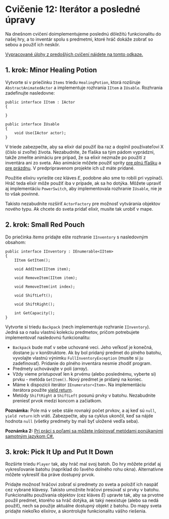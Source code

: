 # Cvičenie 12: Iterátor a posledné úpravy

Na dnešnom cvičení doimplementujeme poslednú dôležitú funkcionalitu do našej hry, a to inventár spolu s predmetmi, ktoré hráč dokáže zobrať so sebou a použiť ich neskôr.

[Vypracované úlohy z predošlých cvičení nájdete na tomto odkaze.](lab12/Project1_after11.zip)

## 1. krok: Minor Healing Potion
Vytvorte si v priečinku `Items` triedu `HealingPotion`, ktorá rozširuje `AbstractAnimatedActor` a implementuje rozhrania `IItem` a `IUsable`. Rozhrania zadefinujte nasledovne:

```
public interface IItem : IActor
{

}

public interface IUsable
{
    void Use(IActor actor);
}
```

V triede zabezpečte, aby sa elixír dal použiť iba raz a doplnil používateľovi X (číslo si zvoľte) života. Nezabudnite, že fľaška sa tým pádom vyprádzni, takže zmeňte animáciu pre prípad, že sa elixír nezmaže po použití z inventára ani zo sveta. Ako animácie môžete použiť sprity [pre plnú fľašku](lab12/healingpotion.png) a [pre prázdnu](lab12/healingpotion_empty.png). V predpripravenom projekte ich už máte pridané.

Použitie elixíru vyriešte cez kláves *E*, podobne ako sme to robili pri vypínači. Hráč teda elixír môže použiť iba v prípade, ak sa ho dotýka. Môžete upraviť aj implementáciu `PowerSwitch`, aby implementovala rozhranie `IUsable`, nie je to však povinné.

Takisto nezabudnite rozšíriť `ActorFactory` pre možnosť vytvárania objektov nového typu. Ak chcete do sveta pridať elixír, musíte tak urobiť v mape.

## 2. krok: Small Red Pouch
Do priečinka *Items* pridajte ešte rozhranie `IInventory` s nasledovným obsahom:

```
public interface IInventory : IEnumerable<IItem>
{
    IItem GetItem();

    void AddItem(IItem item);

    void RemoveItem(IItem item);

    void RemoveItem(int index);

    void ShiftLeft();

    void ShiftRight();

    int GetCapacity();
}
```

Vytvorte si triedu `Backpack` (nech implementuje rozhranie `IInventory`). Jedná sa o našu vlastnú kolekciu predmetov, pričom potrebujete implementovať nasledovnú funkcionalitu:

* `Backpack` bude mať v sebe uchované veci. Jeho veľkosť je konečná, dostane ju v konštruktore. Ak by bol pridaný predmet do plného batohu, vyvolajte vlastnú výnimku `FullInventoryException` (musíte si ju zadefinovať). Pridanie do plného inventára nesmie zhodiť program.
* Predmety uchovávajte v poli (*array*).
* Vždy vieme pristupovať len k prvému (alebo poslednému, vyberte si) prvku - metóda `GetItem()`. Nový predmet je pridaný na koniec.
* Máme k dispozícii iterátor `IEnumerator<Item>`. Na implementáciu iterátora použite [yield return](https://learn.microsoft.com/en-us/dotnet/csharp/language-reference/statements/yield).
* Metódy `ShiftRight` a `ShiftLeft` posunú prvky v batohu. Nezabudnite preniesť prvok medzi koncom a začiatkom.

**Poznámka:** Pole má v sebe stále rovnaký počet prvkov, a aj keď sú `null`, `yield return` ich vráti. Zabezpečte, aby sa cyklus ukončil, keď sa nájde hodnota `null` (všetky predmety by mali byť uložené vedľa seba).

**Poznámka 2:** [Pri práci s poľami sa môžete inšpirovať metódami ponúkanými samotným jazykom C#.](https://learn.microsoft.com/en-us/dotnet/api/system.array?view=net-6.0)

## 3. krok: Pick It Up and Put It Down
Rozšírte triedu `Player` tak, aby hráč mal svoj batoh. Do hry môžete pridať aj vykresľovanie batohu (napríklad do ľavého dolného rohu okna). Alternatívne môžete vykresliť iba práve dostupný prvok.

Pridajte možnosť hráčovi zobrať si predmety zo sveta a položiť ich naspäť cez vybrané klávesy. Takisto umožnite hráčovi presúvať si prvky v batohu. Funkcionalitu používania objektov (cez kláves *E*) upravte tak, aby sa prvotne použil predmet, ktorého sa hráč dotýka, ak taký neexistuje (alebo sa nedá použiť), nech sa použije aktuálne dostupný objekt z batohu. Do mapy sveta pridajte niekoľko elixírov, a skontrolujte funkcionalitu vášho riešenia. 
